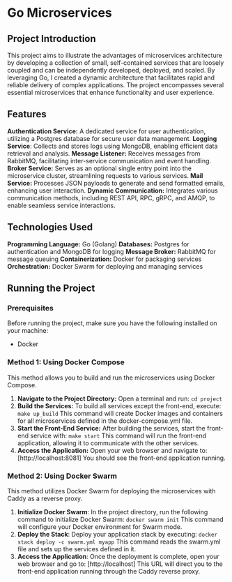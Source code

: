 # Go Microservices

## Project Introduction
This project aims to illustrate the advantages of microservices architecture by developing a collection of small, self-contained services that are loosely coupled and can be independently developed, deployed, and scaled. By leveraging Go, I created a dynamic architecture that facilitates rapid and reliable delivery of complex applications. The project encompasses several essential microservices that enhance functionality and user experience.

## Features
**Authentication Service:** A dedicated service for user authentication, utilizing a Postgres database for secure user data management.
**Logging Service**: Collects and stores logs using MongoDB, enabling efficient data retrieval and analysis.
**Message Listener:** Receives messages from RabbitMQ, facilitating inter-service communication and event handling.
**Broker Service:** Serves as an optional single entry point into the microservice cluster, streamlining requests to various services.
**Mail Service:** Processes JSON payloads to generate and send formatted emails, enhancing user interaction.
**Dynamic Communication:** Integrates various communication methods, including REST API, RPC, gRPC, and AMQP, to enable seamless service interactions.

## Technologies Used
**Programming Language:** Go (Golang)
**Databases:** Postgres for authentication and MongoDB for logging
**Message Broker:** RabbitMQ for message queuing
**Containerization:** Docker for packaging services
**Orchestration:** Docker Swarm for deploying and managing services

## Running the Project
### Prerequisites
Before running the project, make sure you have the following installed on your machine:
* Docker

### Method 1: Using Docker Compose
This method allows you to build and run the microservices using Docker Compose.
1. **Navigate to the Project Directory:** Open a terminal and run:
```cd project```
2. **Build the Services:** To build all services except the front-end, execute:
```make up_build```
This command will create Docker images and containers for all microservices defined in the docker-compose.yml file.
3. **Start the Front-End Service:** After building the services, start the front-end service with:
```make start```
This command will run the front-end application, allowing it to communicate with the other services.
4. **Access the Application:** Open your web browser and navigate to:
[http://localhost:8081]
You should see the front-end application running.

### Method 2: Using Docker Swarm
This method utilizes Docker Swarm for deploying the microservices with Caddy as a reverse proxy.
1. **Initialize Docker Swarm**: In the project directory, run the following command to initialize Docker Swarm:
```docker swarm init```
This command will configure your Docker environment for Swarm mode.
2. **Deploy the Stack**: Deploy your application stack by executing:
```docker stack deploy -c swarm.yml myapp```
This command reads the swarm.yml file and sets up the services defined in it.
3. **Access the Application**: Once the deployment is complete, open your web browser and go to:
[http://localhost]
This URL will direct you to the front-end application running through the Caddy reverse proxy.